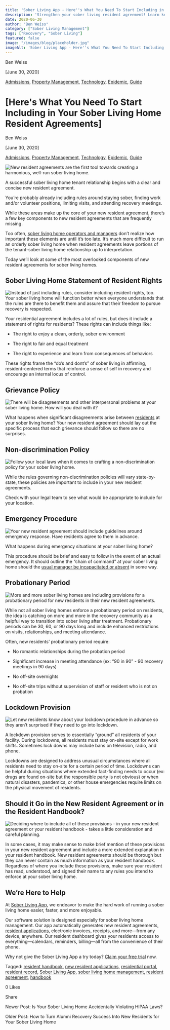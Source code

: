```yaml
---
title: 'Sober Living App - Here''s What You Need To Start Including in Your Sober Living Home Resident Agreements'
description: 'Strengthen your sober living resident agreement! Learn key clauses often missed: resident rights, grievance policy, lockdown provisions & more (June 2020).'
date: 2020-06-30
author: "Ben Weiss"
category: ["Sober Living Management"]
tags: ["Recovery", "Sober Living"]
featured: false
image: "/images/blog/placeholder.jpg"
imageAlt: 'Sober Living App - Here''s What You Need To Start Including in Your Sober Living Home Resident Agreements'
---
```


Ben Weiss

[June 30, 2020]

[Admissions](/sober-living-app-blog/category/Admissions), [Property Management](/sober-living-app-blog/category/Property+Management), [Technology](/sober-living-app-blog/category/Technology), [Epidemic](/sober-living-app-blog/category/Epidemic), [Guide](/sober-living-app-blog/category/Guide)

#  [Here's What You Need To Start Including in Your Sober Living Home Resident Agreements]

Ben Weiss

[June 30, 2020]

[Admissions](/sober-living-app-blog/category/Admissions), [Property Management](/sober-living-app-blog/category/Property+Management), [Technology](/sober-living-app-blog/category/Technology), [Epidemic](/sober-living-app-blog/category/Epidemic), [Guide](/sober-living-app-blog/category/Guide)

![New resident agreements are the first tool towards creating a harmonious, well-run sober living home.](/images/blog/heres-what-you-need-to-start-including-in-your-sober-living-home-resident-agreements/Screenshot_2020-06-25_at_8.24.17_AM.png)

A successful sober living home tenant relationship begins with a clear and concise new resident agreement. 

You’re probably already including rules around staying sober, finding work and/or volunteer positions, limiting visits, and attending recovery meetings. 

While these areas make up the core of your new resident agreement, there’s a few key components to new resident agreements that are frequently missing. 

Too often, [sober living home operators and managers](https://soberlivingapp.com/sober-living-app-blog/2020/3/3/5-things-all-of-the-best-sober-living-home-managers-have-in-common) don’t realize how important these elements are until it’s too late. It’s much more difficult to run an orderly sober living home when resident agreements leave portions of the tenant-sober living home relationship up to interpretation.  

Today we’ll look at some of the most overlooked components of new resident agreements for sober living homes. 

## Sober Living Home Statement of Resident Rights 

![Instead of just including rules, consider including resident rights, too. Your sober living home will function better when everyone understands that the rules are there to benefit them and assure that their freedom to pursue recovery is respected.](/images/blog/heres-what-you-need-to-start-including-in-your-sober-living-home-resident-agreements/Screenshot_2020-06-25_at_8.24.48_AM.png)

Your residential agreement includes a lot of rules, but does it include a statement of rights for residents? These rights can include things like: 

  * The right to enjoy a clean, orderly, sober environment 

  * The right to fair and equal treatment 

  * The right to experience and learn from consequences of behaviors

These rights frame the “do’s and dont’s” of sober living in affirming, resident-centered terms that reinforce a sense of self in recovery and encourage an internal locus of control.

## Grievance Policy

![There will be disagreements and other interpersonal problems at your sober living home. How will you deal with it?](/images/blog/heres-what-you-need-to-start-including-in-your-sober-living-home-resident-agreements/Screenshot_2020-06-25_at_8.25.21_AM.png)

What happens when significant disagreements arise between [residents](https://soberlivingapp.com/sober-living-app-blog/2020/2/18/find-your-people-defining-your-ideal-sober-living-home-resident) at your sober living home? Your new resident agreement should lay out the specific process that each grievance should follow so there are no surprises.  

## Non-discrimination Policy

![Follow your local laws when it comes to crafting a non-discrimination policy for your sober living home.](/images/blog/heres-what-you-need-to-start-including-in-your-sober-living-home-resident-agreements/Screenshot_2020-06-25_at_8.26.19_AM.png)

While the rules governing non-discrimination policies will vary state-by-state, these policies are important to include in your new resident agreements. 

Check with your legal team to see what would be appropriate to include for your location. 

## Emergency Procedure

![Your new resident agreement should include guidelines around emergency response. Have residents agree to them in advance.](/images/blog/heres-what-you-need-to-start-including-in-your-sober-living-home-resident-agreements/Screenshot_2020-06-25_at_8.28.22_AM.png)

What happens during emergency situations at your sober living home? 

This procedure should be brief and easy to follow in the event of an actual emergency. It should outline the “chain of command” at your sober living home should the [usual manager be incapacitated or absent](../2/what-if-your-sober-living-home-manager-gets-coronavirus-a-contingency-plan-review.html) in some way. 

## Probationary Period

![More and more sober living homes are including provisions for a probationary period for new residents in their new resident agreements.](/images/blog/heres-what-you-need-to-start-including-in-your-sober-living-home-resident-agreements/Screenshot_2020-06-25_at_8.29.12_AM.png)

While not all sober living homes enforce a probationary period on residents, the idea is catching on more and more in the recovery community as a helpful way to transition into sober living after treatment. Probationary periods can be 30, 60, or 90 days long and include enhanced restrictions on visits, relationships, and meeting attendance. 

Often, new residents’ probationary period require:

  * No romantic relationships during the probation period

  * Significant increase in meeting attendance (ex: “90 in 90” - 90 recovery meetings in 90 days)

  * No off-site overnights 

  * No off-site trips without supervision of staff or resident who is not on probation 

## Lockdown Provision

![Let new residents know about your lockdown procedure in advance so they aren’t surprised if they need to go into lockdown.](/images/blog/heres-what-you-need-to-start-including-in-your-sober-living-home-resident-agreements/Screenshot_2020-06-25_at_8.30.46_AM.png)

A lockdown provision serves to essentially “ground” all residents of your facility. During lockdowns, all residents must stay on-site except for work shifts. Sometimes lock downs may include bans on television, radio, and phone. 

Lockdowns are designed to address unusual circumstances where all residents need to stay on-site for a certain period of time. Lockdowns can be helpful during situations where extended fact-finding needs to occur (ex: drugs are found on-site but the responsible party is not obvious) or when natural disasters, pandemics, or other house emergencies require limits on the physical movement of residents.

## Should it Go in the New Resident Agreement or in the Resident Handbook?

![Deciding where to include all of these provisions - in your new resident agreement or your resident handbook - takes a little consideration and careful planning.](/images/blog/heres-what-you-need-to-start-including-in-your-sober-living-home-resident-agreements/Screenshot_2020-06-25_at_8.31.56_AM.png)

In some cases, it may make sense to make brief mention of these provisions in your new resident agreement and include a more extended explanation in your resident handbook. New resident agreements should be thorough but they can never contain as much information as your resident handbook. Regardless of where you include these provisions, make sure your resident has read, understood, and signed their name to any rules you intend to enforce at your sober living home. 

## We’re Here to Help 

At [Sober Living App](/), we endeavor to make the hard work of running a sober living home easier, faster, and more enjoyable. 

Our software solution is designed especially for sober living home management. Our app automatically generates new resident agreements, [resident applications](https://soberlivingapp.com/sober-living-app-blog/2020/4/28/introducing-our-new-resident-application-for-the-sober-living-home-app), electronic invoices, receipts, and more—from any device, anywhere. Our resident dashboard gives your residents access to everything—calendars, reminders, billing—all from the convenience of their phone. 

Why not give the Sober Living App a try today? [Claim your free trial](https://behavehealth.com/get-started) now. 

Tagged: [resident handbook](/sober-living-app-blog/tag/resident+handbook), [new resident applications](/sober-living-app-blog/tag/new+resident+applications), [residential portal](/sober-living-app-blog/tag/residential+portal), [resident record](https://soberlivingapp.com/sober-living-app-blog/tag/resident+record), [Sober Living App](/sober-living-app-blog/tag/Sober+Living+App), [sober living home management](/sober-living-app-blog/tag/sober+living+home+management), [resident agreement](/sober-living-app-blog/tag/resident+agreement), [handbook](https://soberlivingapp.com/sober-living-app-blog/tag/handbook)

0 Likes

Share

Newer Post: Is Your Sober Living Home Accidentally Violating HIPAA Laws?

Older Post: How to Turn Alumni Recovery Success Into New Residents for Your Sober Living Home